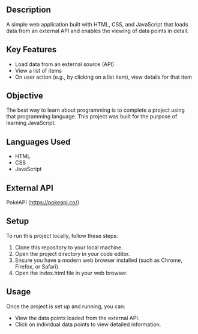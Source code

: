 ## Description
A simple web application built with HTML, CSS, and JavaScript that loads data from an external API and enables the viewing of data points in detail.

## Key Features
- Load data from an external source (API)
- View a list of items
- On user action (e.g., by clicking on a list item), view details for that item

## Objective
The best way to learn about programming is to complete a project using that programming language. This project was built for the purpose of learning JavaScript.

## Languages Used
- HTML
- CSS
- JavaScript

## External API
PokéAPI (https://pokeapi.co/) 

## Setup
To run this project locally, follow these steps:

1. Clone this repository to your local machine.
2. Open the project directory in your code editor.
3. Ensure you have a modern web browser installed (such as Chrome, Firefox, or Safari).
4. Open the index.html file in your web browser.

## Usage
Once the project is set up and running, you can:

- View the data points loaded from the external API.
- Click on individual data points to view detailed information.
